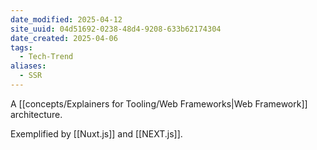 ```yaml
---
date_modified: 2025-04-12
site_uuid: 04d51692-0238-48d4-9208-633b62174304
date_created: 2025-04-06
tags:
  - Tech-Trend
aliases:
  - SSR
---
```


A [[concepts/Explainers for Tooling/Web Frameworks|Web Framework]] architecture.

Exemplified by [[Nuxt.js]] and [[NEXT.js]].